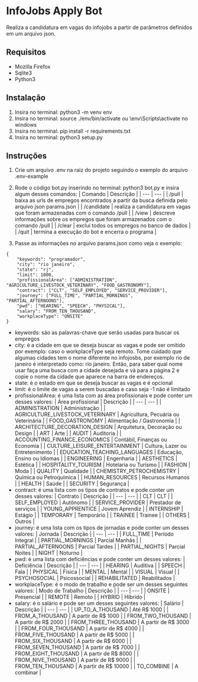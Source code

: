 
# InfoJobs Apply Bot
Realiza a candidatura em vagas do infojobs a partir de parâmetros definidos em um arquivo json.

## Requisitos
- Mozilla Firefox
- Sqlite3
- Python3

## Instalação
1. Insira no terminal: python3 -m venv env
2. Insira no terminal: source ./env/bin/activate ou \env\Scripts\activate no windows
3. Insira no terminal: pip install -r requirements.txt
4. Insira no terminal: python3 setup.py

## Instruções
1. Crie um arquivo .env na raiz do projeto seguindo o exemplo do arquivo .env-example
2. Rode o código bot.py inserindo no terminal: python3 bot.py e insira algum desses comandos:
    | Comando | Descrição |
    | --- | --- |
    | /pull | baixa as urls de empregos encontrados a partir da busca definida pelo arquivo json params.json |
    | /candidate | realiza a candidatura em vagas que foram armazenadas com o comando /pull |
    | /view | descreve informações sobre os empregos que foram armazenados com o comando /pull |
    | /clear | exclui todos os empregos no banco de dados |
    | /quit | termina a execução do bot e encerra o programa |

3. Passe as informações no arquivo params.json como veja o exemplo:
```
{
    "keywords": "programador",
    "city": "rio janeiro",
    "state": "rj",
    "limit": 1000,
    "profissionalArea": ["ADMINISTRATION", "AGRICULTURE_LIVESTOCK_VETERINARY", "FOOD_GASTRONOMY"],
    "contract": ["CLT", "SELF_EMPLOYED", "SERVICE_PROVIDER"],
    "journey": ["FULL_TIME", "PARTIAL_MORNINGS", "PARTIAL_AFTERNOONS"],
    "pwd": ["HEARING", "SPEECH", "PHYSICAL"],
    "salary": "FROM_TEN_THOUSAND",
    "workplaceType": "ONSITE"
}
```
- keywords: são as palavras-chave que serão usadas para buscar os empregos
- city: é a cidade em que se deseja buscar as vagas e pode ser omitido por exemplo: caso o workplaceType seja remoto. Tome cuidado que algumas cidades tem o nome diferente no infojosbs, por exemplo rio de janeiro é interpretado como: rio janeiro. Então, para saber qual nome usar faça uma busca com a cidade desejada e vá para a página 2 e copie o nome da cidade que aparece na barra de endereços.
- state: é o estado em que se deseja buscar as vagas e é opcional
- limit: é o limite de vagas a serem buscadas e caso seja -1 não é limitado
- profissionalArea: é uma lista com as área profissionais e pode conter um desses valores:
    | Área profissional | Descrição |
    | --- | --- |
    | ADMINISTRATION | Administração |
    | AGRICULTURE_LIVESTOCK_VETERINARY |  Agricultura, Pecuária ou Veterinária |
    | FOOD_GASTRONOMY | Alimentação / Gastronomia |
    | ARCHITECTURE_DECORATION_DESIGN | Arquitetura, Decoração ou Design |
    | ART | Arte |
    | AUDIT | Auditoria |
    | ACCOUNTING_FINANCE_ECONOMICS | Contábil, Finanças ou Economia |
    | CULTURE_LEISURE_ENTERTAINMENT | Cultura, Lazer ou Entretenimento |
    | EDUCATION_TEACHING_LANGUAGES | Educação, Ensino ou Idiomas |
    | ENGINEERING | Engenharia |
    | AESTHETICS | Estética |
    | HOSPITALITY_TOURISM | Hotelaria ou Turismo |
    | FASHION | Moda |
    | QUALITY | Qualidade |
    | CHEMISTRY_PETROCHEMISTRY | Química ou Petroquímica |
    | HUMAN_RESOURCES | Recursos Humanos |
    | HEALTH | Saúde |
    | SECURITY | Segurança |
- contract: é uma lista com os tipos de contratos e pode conter um desses valores:
    | Contrato | Descrição |
    | --- | --- |
    | CLT | CLT |
    | SELF_EMPLOYED | Autônomo |
    | SERVICE_PROVIDER | Prestador de serviços |
    | YOUNG_APPRENTICE | Jovem Aprendiz |
    | INTERNSHIP | Estágio |
    | TEMPORARY | Temporário |
    | TRAINEE | Trainee |
    | OTHERS | Outros |
- journey: é uma lista com os tipos de jornadas e pode conter um desses valores:
    | Jornada | Descrição |
    | --- | --- |
    | FULL_TIME | Período Integral |
    | PARTIAL_MORNINGS | Parcial Manhãs |
    | PARTIAL_AFTERNOONS | Parcial Tardes |
    | PARTIAL_NIGHTS | Parcial Noites |
    | NIGHT | Noturno |
- pwd: é uma lista com deficiências e pode conter um desses valores:
    | Deficiência | Descrição |
    | --- | --- |
    | HEARING | Auditiva |
    | SPEECH | Fala |
    | PHYSICAL | Física |
    | MENTAL | Mental |
    | VISUAL | Visual |
    | PSYCHOSOCIAL | Psicossocial |
    | REHABILITATED | Reabilitados |
- workplaceType: é o modo de trabalho e pode ser um desses seguintes valores:
    | Modo de Trabalho | Descrição |
    | --- | --- |
    | ONSITE | Presencial |
    | REMOTE | Remoto |
    | HYBRID | Híbrido |
- salary: é o salário e pode ser um desses seguintes valores:
    | Salário | Descrição |
    | --- | --- |
    | UP_TO_A_THOUSAND | Até R$ 1000 |
    | FROM_A_THOUSAND | A partir de R$ 1000 |
    | FROM_TWO_THOUSAND | A partir de R$ 2000 |
    | FROM_THREE_THOUSAND | A partir de R$ 3000 |
    | FROM_FOUR_THOUSAND | A partir de R$ 4000 |
    | FROM_FIVE_THOUSAND | A partir de R$ 5000 |
    | FROM_SIX_THOUSAND | A partir de R$ 6000 |
    | FROM_SEVEN_THOUSAND | A partir de R$ 7000 |
    | FROM_EIGHT_THOUSAND | A partir de R$ 8000 |
    | FROM_NIVE_THOUSAND | A partir de R$ 9000 |
    | FROM_TEN_THOUSAND | A partir de R$ 10000 |
    | TO_COMBINE | A combinar |
